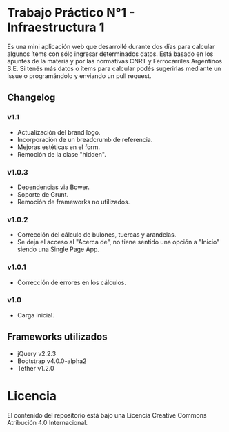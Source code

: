# Trabajo Práctico N°1 - Infraestructura 1
Es una mini aplicación web que desarrollé durante dos días para calcular algunos ítems con sólo ingresar determinados datos. 
Está basado en los apuntes de la materia y por las normativas CNRT y Ferrocarriles Argentinos S.E. 
Si tenés más datos o ítems para calcular podés sugerirlas mediante un issue o programándolo y enviando un pull request. 

## Changelog

### v1.1 
* Actualización del brand logo. 
* Incorporación de un breadcrumb de referencia. 
* Mejoras estéticas en el form. 
* Remoción de la clase "hidden". 

### v1.0.3
* Dependencias via Bower. 
* Soporte de Grunt. 
* Remoción de frameworks no utilizados. 

### v1.0.2
* Corrección del cálculo de bulones, tuercas y arandelas. 
* Se deja el acceso al "Acerca de", no tiene sentido una opción a "Inicio" siendo una Single Page App. 

### v1.0.1
* Corrección de errores en los cálculos. 

### v1.0
* Carga inicial.

## Frameworks utilizados
* jQuery v2.2.3
* Bootstrap v4.0.0-alpha2
* Tether v1.2.0

# Licencia 
El contenido del repositorio está bajo una Licencia Creative Commons Atribución 4.0 Internacional.